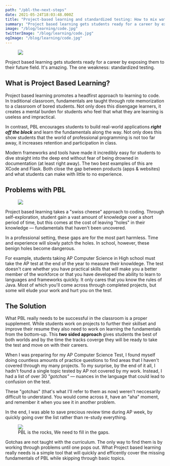 ```yaml
---
path: "/pbl-the-next-steps"
date: 2021-05-24T18:03:48.000Z
title: "Project-based learning and standardized testing: How to mix water and oil"
summary: "Project based learning gets students ready for a career by exposing them to their future field. It's amazing. The one weakness: standardized testing"
image: "/blog/learning/code.jpg"
twitterImage: "/blog/learning/code.jpg"
ogImage: "/blog/learning/code.jpg"
---
```


<figure class="centered big-image">
    <img src = "/blog/learning/code.jpg">
</figure>


Project based learning gets students ready for a career by exposing them to their future field. It's amazing. The one weakness: standardized testing.

## What is Project Based Learning?
Project based learning promotes a headfirst approach to learning to code. In traditional classroom, fundamentals are taught through rote memorization to a classroom of bored students. Not only does this disengage learners, it creates a mental burden for students who feel that what they are learning is useless and impractical.


In contrast, PBL encourages students to build real-world applications ***right off the block*** and learn the fundamentals along the way. Not only does this show students that the world of professional programming is not too far away, it increases retention and participation in class.

Modern frameworks and tools have made it incredibly easy for students to dive straight into the deep end without fear of being drowned in documentation (at least right away). The two best examples of this are XCode and Flask. Both close the gap between products (apps & websites) and what students can make with little to no experience.

## Problems with PBL
<figure class="centered big-image">
    <img src = "/blog/learning/cheese.jpg">
</figure>
Project based learning takes a "swiss cheese" approach to coding. Through self-exploration, student gain a vast amount of knowledge over a short period of time, but this comes at the cost of leaving "holes" in their knowledge — fundamentals that haven't been uncovered.

In a professional setting, these gaps are for the most part harmless. Time and experience will slowly patch the holes. In school, however, these benign holes become dangerous.

For example, students taking AP Computer Science in High school must take the AP test at the end of the year to measure their knowldege. The test doesn't care whether you have practical skills that will make you a better member of the workforce or that you have developed the ability to learn to languages and frameworks quickly. It only cares that you know the rules of Java. Most of which you'll come across through completed projects, but some will elude your work and hurt you on the test.

## The Solution
What PBL really needs to be successful in the classroom is a proper supplement. While students work on projects to further their skillset and improve their resume they also need to work on learning the fundamentals from the bottom-up. This **two sided approach** gives students the best of both worlds and by the time the tracks coverge they will be ready to take the test and move on with their careers.

When I was preparing for my AP Computer Science Test, I found myself doing countless amounts of practice questions to find areas that I haven't covered through my many projects. To my surprise, by the end of it all, I hadn't found a single topic tested by AP not covered by my work. Instead, I had a list of over 30 *"gotchas"* — nuances in the language that could lead to confusion on the test.

These "gotchas" (that's what I'll refer to them as now) weren't neccesarily difficult to understand. You would come across it, have an "aha" moment, and remember it when you see it in another problem.

In the end, I was able to save precious review time during AP week, by quickly going over the list rather than re-study everything.

<figure class="centered big-image">
    <img src = "/blog/learning/jar.jpg">
    <figcaption>PBL is the rocks, We need to fill in the gaps.</figcaption>
</figure>

Gotchas are not taught with the curriculum. The only way to find them is by working through problems until one pops out. What Project based learning really needs is a simple tool that will quickly and efficently cover the missing fundamentals of PBL while skipping through basic topics.